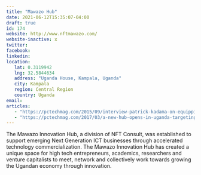 ```yaml
---
title: "Mawazo Hub"
date: 2021-06-12T15:35:07-04:00
draft: true
id: 174
website: http://www.nftmawazo.com/
website-inactive: x
twitter: 
facebook: 
linkedin: 
location: 
   lat: 0.3119942
   lng: 32.5844634
   address: "Uganda House, Kampala, Uganda"
   city: Kampala
   region: Central Region
   country: Uganda
email: 
articles:
   - "https://pctechmag.com/2015/09/interview-patrick-kadama-on-equipping-the-next-generation-of-innovators/"
   - "https://pctechmag.com/2017/03/a-new-hub-opens-in-uganda-targeting-youth-passionate-in-entrepreneurship-tech-startups/"
---
```

The Mawazo Innovation Hub, a division of NFT Consult, was established to support emerging Next Generation ICT businesses through accelerated technology commercialization. The Mawazo Innovation Hub has created a unique space for high tech entrepreneurs, academics, researchers and venture capitalists to meet, network and collectively work towards growing the Ugandan economy through innovation.  
